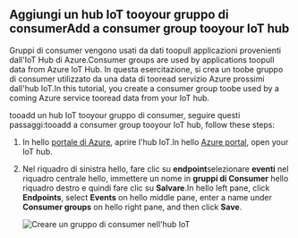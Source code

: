 ## <a name="add-a-consumer-group-tooyour-iot-hub"></a><span data-ttu-id="cf62a-101">Aggiungi un hub IoT tooyour gruppo di consumer</span><span class="sxs-lookup"><span data-stu-id="cf62a-101">Add a consumer group tooyour IoT hub</span></span>

<span data-ttu-id="cf62a-102">Gruppi di consumer vengono usati da dati toopull applicazioni provenienti dall'IoT Hub di Azure.</span><span class="sxs-lookup"><span data-stu-id="cf62a-102">Consumer groups are used by applications toopull data from Azure IoT Hub.</span></span> <span data-ttu-id="cf62a-103">In questa esercitazione, si crea un toobe gruppo di consumer utilizzato da una data di tooread servizio Azure prossimi dall'hub IoT.</span><span class="sxs-lookup"><span data-stu-id="cf62a-103">In this tutorial, you create a consumer group toobe used by a coming Azure service tooread data from your IoT hub.</span></span>

<span data-ttu-id="cf62a-104">tooadd un hub IoT tooyour gruppo di consumer, seguire questi passaggi:</span><span class="sxs-lookup"><span data-stu-id="cf62a-104">tooadd a consumer group tooyour IoT hub, follow these steps:</span></span>

1. <span data-ttu-id="cf62a-105">In hello [portale di Azure](https://ms.portal.azure.com/), aprire l'hub IoT.</span><span class="sxs-lookup"><span data-stu-id="cf62a-105">In hello [Azure portal](https://ms.portal.azure.com/), open your IoT hub.</span></span>
2. <span data-ttu-id="cf62a-106">Nel riquadro di sinistra hello, fare clic su **endpoint**selezionare **eventi** nel riquadro centrale hello, immettere un nome in **gruppi di Consumer** hello riquadro destro e quindi fare clic su  **Salvare**.</span><span class="sxs-lookup"><span data-stu-id="cf62a-106">In hello left pane, click **Endpoints**, select **Events** on hello middle pane, enter a name under **Consumer groups** on hello right pane, and then click **Save**.</span></span>

   ![Creare un gruppo di consumer nell'hub IoT](../articles/iot-hub/media/iot-hub-create-consumer-group/1_iot-hub-create-consumer-group-azure.png)